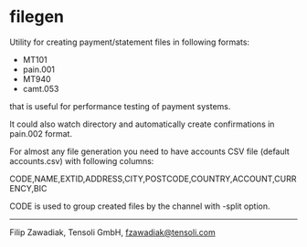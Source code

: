 filegen
=======

Utility for creating payment/statement files in following formats:

* MT101
* pain.001
* MT940
* camt.053

that is useful for performance testing of payment systems.

It could also watch directory and automatically create confirmations in pain.002 format.

For almost any file generation you need to have accounts CSV file (default accounts.csv) with following columns:

CODE,NAME,EXTID,ADDRESS,CITY,POSTCODE,COUNTRY,ACCOUNT,CURRENCY,BIC

CODE is used to group created files by the channel with -split option.

---

Filip Zawadiak, Tensoli GmbH, fzawadiak@tensoli.com